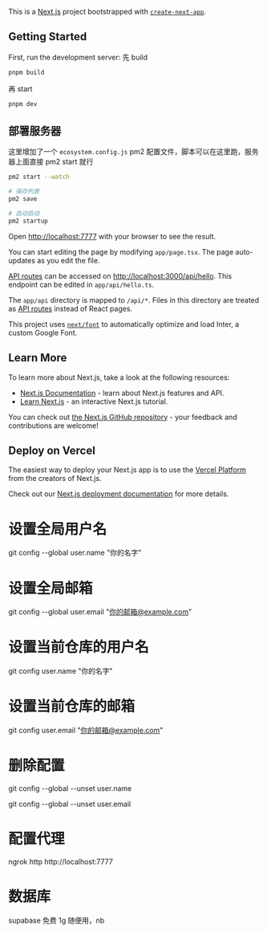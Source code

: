 This is a [Next.js](https://nextjs.org/) project bootstrapped with [`create-next-app`](https://github.com/vercel/next.js/tree/canary/packages/create-next-app).

## Getting Started

First, run the development server:
先 build
```bash
pnpm build
```
再 start

```bash
pnpm dev
```

## 部署服务器
这里增加了一个 `ecosystem.config.js` pm2 配置文件，脚本可以在这里跑，服务器上面直接 pm2 start 就行

```bash
pm2 start --watch

# 保存列表
pm2 save

# 自动启动
pm2 startup
```

Open [http://localhost:7777](http://localhost:7777) with your browser to see the result.

You can start editing the page by modifying `app/page.tsx`. The page auto-updates as you edit the file.

[API routes](https://nextjs.org/docs/api-routes/introduction) can be accessed on [http://localhost:3000/api/hello](http://localhost:3000/api/hello). This endpoint can be edited in `app/api/hello.ts`.

The `app/api` directory is mapped to `/api/*`. Files in this directory are treated as [API routes](https://nextjs.org/docs/api-routes/introduction) instead of React pages.

This project uses [`next/font`](https://nextjs.org/docs/basic-features/font-optimization) to automatically optimize and load Inter, a custom Google Font.

## Learn More

To learn more about Next.js, take a look at the following resources:

- [Next.js Documentation](https://nextjs.org/docs) - learn about Next.js features and API.
- [Learn Next.js](https://nextjs.org/learn) - an interactive Next.js tutorial.

You can check out [the Next.js GitHub repository](https://github.com/vercel/next.js/) - your feedback and contributions are welcome!

## Deploy on Vercel

The easiest way to deploy your Next.js app is to use the [Vercel Platform](https://vercel.com/new?utm_medium=default-template&filter=next.js&utm_source=create-next-app&utm_campaign=create-next-app-readme) from the creators of Next.js.

Check out our [Next.js deployment documentation](https://nextjs.org/docs/deployment) for more details.


# 设置全局用户名
git config --global user.name "你的名字"

# 设置全局邮箱
git config --global user.email "你的邮箱@example.com"

# 设置当前仓库的用户名
git config user.name "你的名字"

# 设置当前仓库的邮箱
git config user.email "你的邮箱@example.com"

# 删除配置
git config --global --unset user.name

git config --global --unset user.email

# 配置代理
ngrok http http://localhost:7777

# 数据库
supabase 免费 1g 随便用，nb
